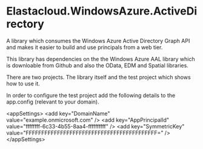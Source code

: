 Elastacloud.WindowsAzure.ActiveDirectory
========================================

A library which consumes the Windows Azure Active Directory Graph API and makes it easier to build and use principals from a web tier.

This library has dependencies on the the Windows Azure AAL library which is downloable from Github and also the OData, EDM and Spatial libraries.

There are two projects. The library itself and the test project which shows how to use it. 

In order to configure the test project add the following details to the app.config (relevant to your domain).

&lt;appSettings&gt;
    &lt;add key="DomainName" value="example.onmicrosoft.com" /&gt;
    &lt;add key="AppPrincipalId" value="ffffffff-6c33-4b55-8aa4-ffffffffff" /&gt;
    &lt;add key="SymmetricKey" value="FFFFFFFFFFFFFFFFFFFFFFFFFFFFFFFFFFFFFFFFFF=" /&gt;
&lt;/appSettings>
